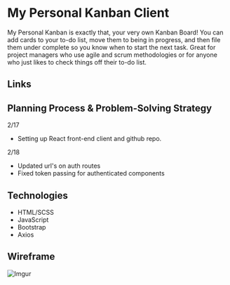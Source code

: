 # My Personal Kanban Client
My Personal Kanban is exactly that, your very own Kanban Board! You can add cards to your to-do list, move them to being in progress, and then file them under complete so you know when to start the next task. Great for project managers who use agile and scrum methodologies or for anyone who just likes to check things off their to-do list.

## Links

## Planning Process & Problem-Solving Strategy
2/17
- Setting up React front-end client and github repo.

2/18
- Updated url's on auth routes
- Fixed token passing for authenticated components


## Technologies
* HTML/SCSS
* JavaScript
* Bootstrap
* Axios

## Wireframe
![Imgur](https://i.imgur.com/ibM7V6R.jpg)
